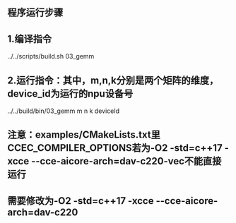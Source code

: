## 程序运行步骤

## 1.编译指令 
../../scripts/build.sh 03_gemm
## 2.运行指令：其中，m,n,k分别是两个矩阵的维度，device_id为运行的npu设备号
../../build/bin/03_gemm m n k deviceId

## 注意：examples/CMakeLists.txt里CCEC_COMPILER_OPTIONS若为-O2 -std=c++17 -xcce --cce-aicore-arch=dav-c220-vec不能直接运行
## 需要修改为-O2 -std=c++17 -xcce --cce-aicore-arch=dav-c220